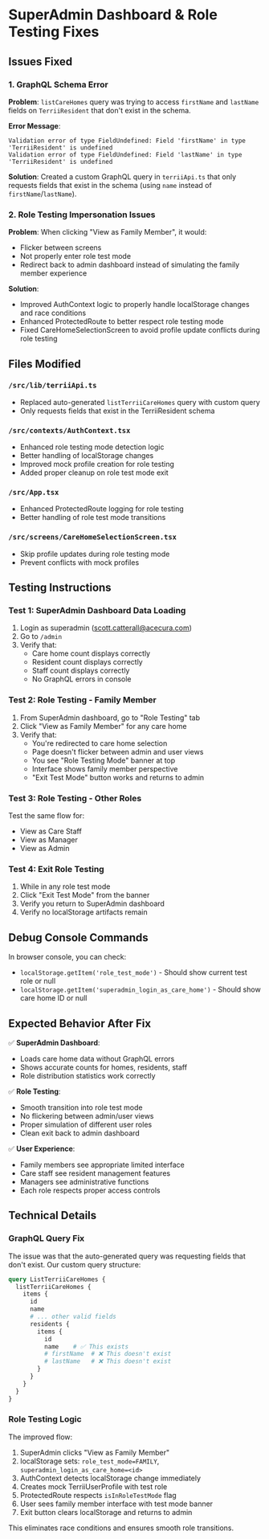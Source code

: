 # SuperAdmin Dashboard & Role Testing Fixes

## Issues Fixed

### 1. GraphQL Schema Error
**Problem**: `listCareHomes` query was trying to access `firstName` and `lastName` fields on `TerriiResident` that don't exist in the schema.

**Error Message**:
```
Validation error of type FieldUndefined: Field 'firstName' in type 'TerriiResident' is undefined
Validation error of type FieldUndefined: Field 'lastName' in type 'TerriiResident' is undefined
```

**Solution**: Created a custom GraphQL query in `terriiApi.ts` that only requests fields that exist in the schema (using `name` instead of `firstName`/`lastName`).

### 2. Role Testing Impersonation Issues
**Problem**: When clicking "View as Family Member", it would:
- Flicker between screens
- Not properly enter role test mode
- Redirect back to admin dashboard instead of simulating the family member experience

**Solution**: 
- Improved AuthContext logic to properly handle localStorage changes and race conditions
- Enhanced ProtectedRoute to better respect role testing mode
- Fixed CareHomeSelectionScreen to avoid profile update conflicts during role testing

## Files Modified

### `/src/lib/terriiApi.ts`
- Replaced auto-generated `listTerriiCareHomes` query with custom query
- Only requests fields that exist in the TerriiResident schema

### `/src/contexts/AuthContext.tsx`
- Enhanced role testing mode detection logic
- Better handling of localStorage changes
- Improved mock profile creation for role testing
- Added proper cleanup on role test mode exit

### `/src/App.tsx`
- Enhanced ProtectedRoute logging for role testing
- Better handling of role test mode transitions

### `/src/screens/CareHomeSelectionScreen.tsx`
- Skip profile updates during role testing mode
- Prevent conflicts with mock profiles

## Testing Instructions

### Test 1: SuperAdmin Dashboard Data Loading
1. Login as superadmin (scott.catterall@acecura.com)
2. Go to `/admin`
3. Verify that:
   - Care home count displays correctly
   - Resident count displays correctly
   - Staff count displays correctly
   - No GraphQL errors in console

### Test 2: Role Testing - Family Member
1. From SuperAdmin dashboard, go to "Role Testing" tab
2. Click "View as Family Member" for any care home
3. Verify that:
   - You're redirected to care home selection
   - Page doesn't flicker between admin and user views
   - You see "Role Testing Mode" banner at top
   - Interface shows family member perspective
   - "Exit Test Mode" button works and returns to admin

### Test 3: Role Testing - Other Roles
Test the same flow for:
- View as Care Staff
- View as Manager
- View as Admin

### Test 4: Exit Role Testing
1. While in any role test mode
2. Click "Exit Test Mode" from the banner
3. Verify you return to SuperAdmin dashboard
4. Verify no localStorage artifacts remain

## Debug Console Commands

In browser console, you can check:
- `localStorage.getItem('role_test_mode')` - Should show current test role or null
- `localStorage.getItem('superadmin_login_as_care_home')` - Should show care home ID or null

## Expected Behavior After Fix

✅ **SuperAdmin Dashboard**: 
- Loads care home data without GraphQL errors
- Shows accurate counts for homes, residents, staff
- Role distribution statistics work correctly

✅ **Role Testing**: 
- Smooth transition into role test mode
- No flickering between admin/user views
- Proper simulation of different user roles
- Clean exit back to admin dashboard

✅ **User Experience**: 
- Family members see appropriate limited interface
- Care staff see resident management features
- Managers see administrative functions
- Each role respects proper access controls

## Technical Details

### GraphQL Query Fix
The issue was that the auto-generated query was requesting fields that don't exist. Our custom query structure:
```graphql
query ListTerriiCareHomes {
  listTerriiCareHomes {
    items {
      id
      name
      # ... other valid fields
      residents {
        items {
          id
          name    # ✅ This exists
          # firstName  # ❌ This doesn't exist
          # lastName   # ❌ This doesn't exist
        }
      }
    }
  }
}
```

### Role Testing Logic
The improved flow:
1. SuperAdmin clicks "View as Family Member"
2. localStorage sets: `role_test_mode=FAMILY`, `superadmin_login_as_care_home=<id>`
3. AuthContext detects localStorage change immediately
4. Creates mock TerriiUserProfile with test role
5. ProtectedRoute respects `isInRoleTestMode` flag
6. User sees family member interface with test mode banner
7. Exit button clears localStorage and returns to admin

This eliminates race conditions and ensures smooth role transitions.
